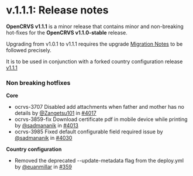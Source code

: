 # v.1.1.1: Release notes

**OpenCRVS v1.1.1** is a minor release that contains minor and non-breaking hot-fixes for the **OpenCRVS v1.1.0-stable** release.

Upgrading from v1.0.1 to v1.1.1 requires the upgrade [Migration Notes](broken-reference) to be followed precisely.&#x20;

It is to be used in conjunction with a forked country configuration release [v1.1.1](https://github.com/opencrvs/opencrvs-farajaland/releases/tag/v1.1.1)



### Non breaking hotfixes

**Core**

* ocrvs-3707 Disabled add attachments when father and mother has no details by [@Zangetsu101](https://github.com/Zangetsu101) in [#4017](https://github.com/opencrvs/opencrvs-core/pull/4017)
* ocrvs-3859-fix Download certificate pdf in mobile device while printing by [@sadmananik](https://github.com/sadmananik) in [#4013](https://github.com/opencrvs/opencrvs-core/pull/4013)
* ocrvs-3985 Fixed default configurable field required issue by [@sadmananik](https://github.com/sadmananik) in [#4030](https://github.com/opencrvs/opencrvs-core/pull/4030)

**Country configuration**

* Removed the deprecated --update-metadata flag from the deploy.yml by [@euanmillar](https://github.com/euanmillar) in [#359](https://github.com/opencrvs/opencrvs-farajaland/pull/359)
